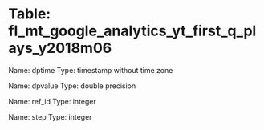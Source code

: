 Table: fl_mt_google_analytics_yt_first_q_plays_y2018m06
=======================================================

Name: dptime
Type: timestamp without time zone

Name: dpvalue
Type: double precision

Name: ref_id
Type: integer

Name: step
Type: integer


